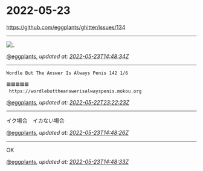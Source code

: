 # 2022-05-23

<https://github.com/eggplants/ghitter/issues/134>

---

![_](https://github.githubassets.com/images/mona-loading-default.gif)

[@eggplants](https://github.com/eggplants), *updated at: [2022-05-23T14:48:34Z](https://github.com/eggplants/ghitter/issues/134#issue-1244286549)*

---

```
Wordle But The Answer Is Always Penis 142 1/6

🟩🟩🟩🟩🟩
 https://wordlebuttheanswerisalwayspenis.mokou.org
```

[@eggplants](https://github.com/eggplants), *updated at: [2022-05-22T23:22:23Z](https://github.com/eggplants/ghitter/issues/134#issuecomment-1134017597)*

---

イク場合　イカない場合

[@eggplants](https://github.com/eggplants), *updated at: [2022-05-23T14:48:26Z](https://github.com/eggplants/ghitter/issues/134#issuecomment-1134773393)*

---

OK

[@eggplants](https://github.com/eggplants), *updated at: [2022-05-23T14:48:33Z](https://github.com/eggplants/ghitter/issues/134#issuecomment-1134773537)*

